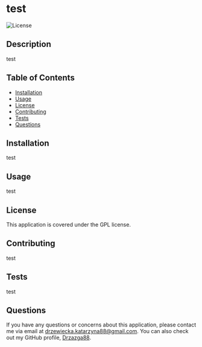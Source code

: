 # test

![License](https://img.shields.io/badge/License-GPLv3-blue.svg)

## Description

test

## Table of Contents

* [Installation](#installation)
* [Usage](#usage)
* [License](#license)
* [Contributing](#contributing)
* [Tests](#tests)
* [Questions](#questions)

## Installation

test

## Usage

test

## License

This application is covered under the GPL license.

## Contributing

test

## Tests

test


## Questions
If you have any questions or concerns about this application, please contact me via email at drzewiecka.katarzyna88@gmail.com. You can also check out my GitHub profile, [Drzazga88](https://github.com/Drzazga88).
